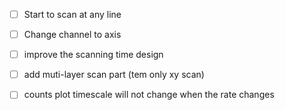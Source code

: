 - [ ] Start to scan at any line
- [ ] Change channel to axis
- [ ] improve the scanning time design
- [ ] add muti-layer scan part (tem only xy scan)


- [ ] counts plot timescale will not change when the rate changes